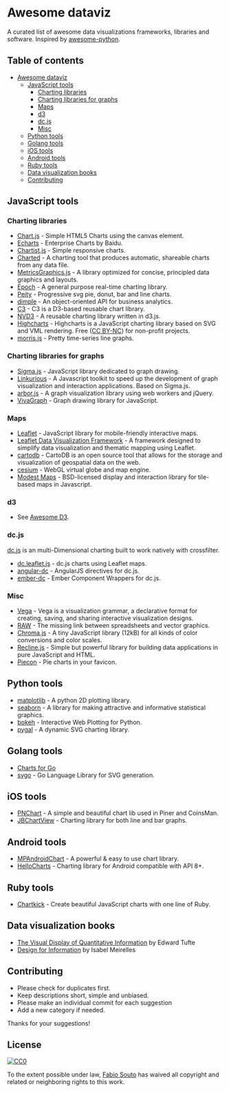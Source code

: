 # Awesome dataviz

A curated list of awesome data visualizations frameworks, libraries and software. Inspired by [awesome-python](https://github.com/vinta/awesome-python).


## Table of contents
- [Awesome dataviz](#awesome-dataviz)
	- [JavaScript tools](#javascript-tools)
		- [Charting libraries](#charting-libraries)
		- [Charting libraries for graphs](#charting-libraries-for-graphs)
		- [Maps](#maps)
		- [d3](#d3)
		- [dc.js](#dcjs)
		- [Misc](#Misc)
	- [Python tools](#python-tools)
	- [Golang tools](#golang-tools)
	- [iOS tools](#ios-tools)
	- [Android tools](#android-tools)
	- [Ruby tools](#ruby-tools)
	- [Data visualization books](#data-visualization-books)
	- [Contributing](#contributing)

## JavaScript tools

### Charting libraries

- [Chart.js](http://www.chartjs.org/) - Simple HTML5 Charts using the canvas element.
- [Echarts](http://echarts.baidu.com/index-en.html) - Enterprise Charts by Baidu.
- [Chartist.js](http://gionkunz.github.io/chartist-js/) - Simple responsive charts.
- [Charted](https://github.com/mikesall/charted) - A charting tool that produces automatic, shareable charts from any data file.
- [MetricsGraphics.js](http://metricsgraphicsjs.org/) - A library optimized for concise, principled data graphics and layouts.
- [Epoch](http://fastly.github.io/epoch/) - A general purpose real-time charting library.
- [Peity](https://github.com/benpickles/peity) - Progressive svg pie, donut, bar and line charts.
- [dimple](http://dimplejs.org/) - An object-oriented API for business analytics.
- [C3](http://c3js.org/) - C3 is a D3-based reusable chart library.
- [NVD3](https://github.com/novus/nvd3) - A reusable charting library written in d3.js.
- [Highcharts](https://github.com/highslide-software/highcharts.com) - Highcharts is a JavaScript charting library based on SVG and VML rendering. Free ([CC BY-NC](http://creativecommons.org/licenses/by-nc/3.0/)) for non-profit projects.
- [morris.js](http://morrisjs.github.io/morris.js/) - Pretty time-series line graphs.


### Charting libraries for graphs
- [Sigma.js](http://sigmajs.org/) - JavaScript library dedicated to graph drawing.
- [Linkurious](https://github.com/Linkurious/linkurious.js/) - A Javascript toolkit to speed up the development of graph visualization and interaction applications. Based on Sigma.js.
- [arbor.js](http://arborjs.org/) - A graph visualization library using web workers  and jQuery.
- [VivaGraph](https://github.com/anvaka/VivaGraphJS) - Graph drawing library for JavaScript.

### Maps

- [Leaflet](http://leafletjs.com) - JavaScript library for mobile-friendly interactive maps. 
- [Leaflet Data Visualization Framework](https://github.com/humangeo/leaflet-dvf)  - A framework designed to simplify data visualization and thematic mapping using Leaflet.
- [cartodb](https://github.com/CartoDB/cartodb) - CartoDB is an open source tool that allows for the storage and visualization of geospatial data on the web.
- [cesium](https://github.com/AnalyticalGraphicsInc/cesium) - WebGL virtual globe and map engine.
- [Modest Maps](http://modestmaps.com/) - BSD-licensed display and interaction library for tile-based maps in Javascript.

### d3
- See [Awesome D3](https://github.com/wbkd/awesome-d3).

### dc.js
[dc.js](https://github.com/dc-js/dc.js) is an multi-Dimensional charting built to work natively with crossfilter.

- [dc.leaflet.js](https://github.com/yurukov/dc.leaflet.js) - dc.js charts using Leaflet maps.
- [angular-dc](https://github.com/TomNeyland/angular-dc) - AngularJS directives for dc.js.
- [ember-dc](https://github.com/andrewreedy/ember-dc) - Ember Component Wrappers for dc.js.


### Misc
- [Vega](http://vega.github.io/vega/) - Vega is a visualization grammar, a declarative format for creating, saving, and sharing interactive visualization designs.
- [RAW](http://raw.densitydesign.org/) - The missing link between spreadsheets and vector graphics.
- [Chroma.js](http://gka.github.io/chroma.js/) - A tiny JavaScript library (12kB) for all kinds of color conversions and color scales.
- [Recline.js](http://okfnlabs.org/recline/) - Simple but powerful library for building data applications in pure JavaScript and HTML.
- [Piecon](https://github.com/lipka/piecon) - Pie charts in your favicon.


## Python tools
- [matplotlib](http://matplotlib.org/) - A python 2D plotting library.
- [seaborn](http://stanford.edu/~mwaskom/software/seaborn/) - A library for making attractive and informative statistical graphics.
- [bokeh](http://bokeh.pydata.org/) - Interactive Web Plotting for Python.
- [pygal](http://pygal.org/) - A dynamic SVG charting library.


## Golang tools
- [Charts for Go](https://github.com/vdobler/chart)
- [svgo](https://github.com/ajstarks/svgo) - Go Language Library for SVG generation.

## iOS tools
- [PNChart](https://github.com/kevinzhow/PNChart) - A simple and beautiful chart lib used in Piner and CoinsMan.
- [JBChartView](https://github.com/Jawbone/JBChartView) - Charting library for both line and bar graphs.

## Android tools
- [MPAndroidChart](https://github.com/PhilJay/MPAndroidChart) - A powerful & easy to use chart library.
- [HelloCharts](https://github.com/lecho/hellocharts-android) - Charting library for Android compatible with API 8+.

## Ruby tools
- [Chartkick](https://github.com/ankane/chartkick) - Create beautiful JavaScript charts with one line of Ruby.


## Data visualization books
- [The Visual Display of Quantitative Information](http://www.amazon.com/The-Visual-Display-Quantitative-Information/dp/0961392142) by Edward Tufte
- [Design for Information](http://www.amazon.es/Design-Information-Introduction-Histories-Visualizations/dp/1592538061) by Isabel Meirelles

## Contributing

- Please check for duplicates first.
- Keep descriptions short, simple and unbiased.
- Please make an individual commit for each suggestion
- Add a new category if needed.

Thanks for your suggestions!

## License

[![CC0](http://i.creativecommons.org/p/zero/1.0/88x31.png)](http://creativecommons.org/publicdomain/zero/1.0/)

To the extent possible under law, [Fabio Souto](http://fabiosouto.me/) has waived all copyright and related or neighboring rights to this work.
